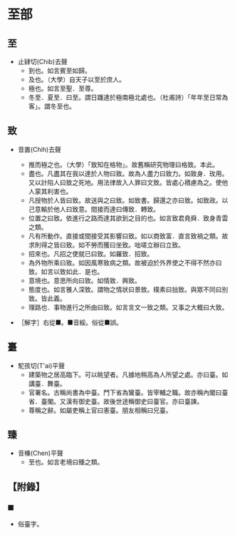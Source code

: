# 至部

## 至

- 止肄切(Chib)去聲
    - 到也。如言賓至如歸。
    - 及也。（大學）自天子以至於庶人。
    - 極也。如言至聖．至尊。
    - 冬至．夏至．曰至。謂日躔達於極南極北處也。（杜甫詩）「年年至日常為客」。謂冬至也。

## 致

- 音置(Chih)去聲
    - 推而極之也。（大學）「致知在格物」。故舊稱研究物理曰格致。本此。
    - 盡也。凡盡其在我以達於人物曰致。故為人盡力曰致力。如致身．玫用。又以計陷人曰致之死地。用法律故入人罪曰文致。皆處心積慮為之。使他人蒙其利害也。
    - 凡授物於人皆曰致。故送與之曰致。如致書。歸還之亦曰致。如致政。以己意輸於他人曰致意。間接而達曰傳致．轉致。
    - 位置之曰致。依進行之路而達其欲到之目的也。如言致君堯舜．致身青雲之類。
    - 凡有所動作。直接或間接受其影響曰致。如以商致富．直言致禍之類。故求則得之皆曰致。如不勞而獲曰坐致。咄嗟立辦曰立致。
    - 招來也。凡招之使就已曰致。如羅致．招致。
    - 為外物所乘曰致。如因風寒致病之類。故被迫於外界使之不得不然亦曰致。如言以致如此．是也。
    - 意境也。意思所向曰致。如情致．興致。
    - 態度也。如言雅人深致。謂物之情狀曰景致。樸素曰拙致。與眾不同曰別致。皆此義。
    - 理路也．事物進行之所由曰致。如言言文一致之類。又事之大概曰大致。


- ［解字］右從■。■音綏。俗從■誤。

## 臺

- 駝孩切(T'ai)平聲
    - 建築物之居高臨下。可以眺望者。凡據地稍高為人所望之處。亦曰臺。如講臺．舞臺。
    - 官署名。古稱尚書為中臺。門下省為鸞臺。皆宰輔之職。故亦稱內閣曰臺省．臺閣。又漢有御史臺。故後世途稱御史曰臺官。亦曰臺諫。
    - 尊稱之辭。如屬吏稱上官曰憲臺。朋友相稱曰兄臺。

## 臻

- 音榛(Chen)平聲
    - 至也。如言老境曰臻之類。

## 【附錄】

### ■
- 俗臺字。

